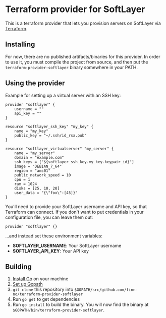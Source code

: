 # Terraform provider for SoftLayer

This is a terraform provider that lets you provision
servers on SoftLayer via [Terraform](https://terraform.io/).

## Installing

For now, there are no published artifacts/binaries for this provider.
In order to use it, you must compile the project from source, and then
put the `terraform-provider-softlayer` binary somewhere in your PATH.

## Using the provider

Example for setting up a virtual server with an SSH key:

```hcl
provider "softlayer" {
    username = ""
    api_key = ""
}

resource "softlayer_ssh_key" "my_key" {
    name = "my_key"
    public_key = "~/.ssh/id_rsa.pub"
}

resource "softlayer_virtualserver" "my_server" {
    name = "my_server"
    domain = "example.com"
    ssh_keys = ["${softlayer_ssh_key.my_key.keypair_id}"]
    image = "DEBIAN_7_64"
    region = "ams01"
    public_network_speed = 10
    cpu = 1
    ram = 1024
    disks = [25, 10, 20]
    user_data = "{\"fox\":[45]}"
}
```

You'll need to provide your SoftLayer username and API key,
so that Terraform can connect. If you don't want to put
credentials in your configuration file, you can leave them
out:

```
provider "softlayer" {}
```

...and instead set these environment variables:

- **SOFTLAYER_USERNAME**: Your SoftLayer username
- **SOFTLAYER_API_KEY**: Your API key

## Building

1.  [Install Go](https://golang.org/doc/install) on your machine
2.  [Set up Gopath](https://golang.org/doc/code.html)
3.  `git clone` this repository into `$GOPATH/src/github.com/finn-no/terraform-provider-softlayer`
4.  Run `go get` to get dependencies
5.  Run `go install` to build the binary. You will now find the
    binary at `$GOPATH/bin/terraform-provider-softlayer`.
